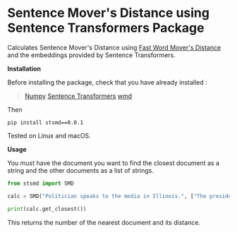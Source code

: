 # Sentence Mover's Distance using Sentence Transformers Package

Calculates Sentence Mover's Distance using [Fast Word Mover's Distance](https://github.com/src-d/wmd-relax) and the embeddings provided by Sentence Transformers.

**Installation**

Before installing the package, check that you have already installed :
> [Numpy](https://pypi.org/project/numpy/)
> [Sentence Transformers](https://pypi.org/project/sentence-transformers/)
> [wmd](https://pypi.org/project/wmd/)

Then
```
pip install stsmd==0.0.1
```
Tested on Linux and macOS.

**Usage**

You must have the document you want to find the closest document as a string and the other documents as a list of strings.

```python
from stsmd import SMD

calc = SMD("Politician speaks to the media in Illinois.", ["The president greets the press in Chicago.", "The President delivers his inaugural address."])

print(calc.get_closest())
```

This returns the number of the nearest document and its distance.